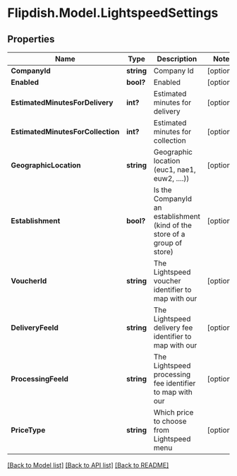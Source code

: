 # Flipdish.Model.LightspeedSettings
## Properties

Name | Type | Description | Notes
------------ | ------------- | ------------- | -------------
**CompanyId** | **string** | Company Id | [optional] 
**Enabled** | **bool?** | Enabled | [optional] 
**EstimatedMinutesForDelivery** | **int?** | Estimated minutes for delivery | [optional] 
**EstimatedMinutesForCollection** | **int?** | Estimated minutes for collection | [optional] 
**GeographicLocation** | **string** | Geographic location (euc1, nae1, euw2, ....)) | [optional] 
**Establishment** | **bool?** | Is the CompanyId an establishment (kind of the store of a group of store) | [optional] 
**VoucherId** | **string** | The Lightspeed voucher identifier to map with our | [optional] 
**DeliveryFeeId** | **string** | The Lightspeed delivery fee identifier to map with our | [optional] 
**ProcessingFeeId** | **string** | The Lightspeed processing fee identifier to map with our | [optional] 
**PriceType** | **string** | Which price to choose from Lightspeed menu | [optional] 

[[Back to Model list]](../README.md#documentation-for-models) [[Back to API list]](../README.md#documentation-for-api-endpoints) [[Back to README]](../README.md)

